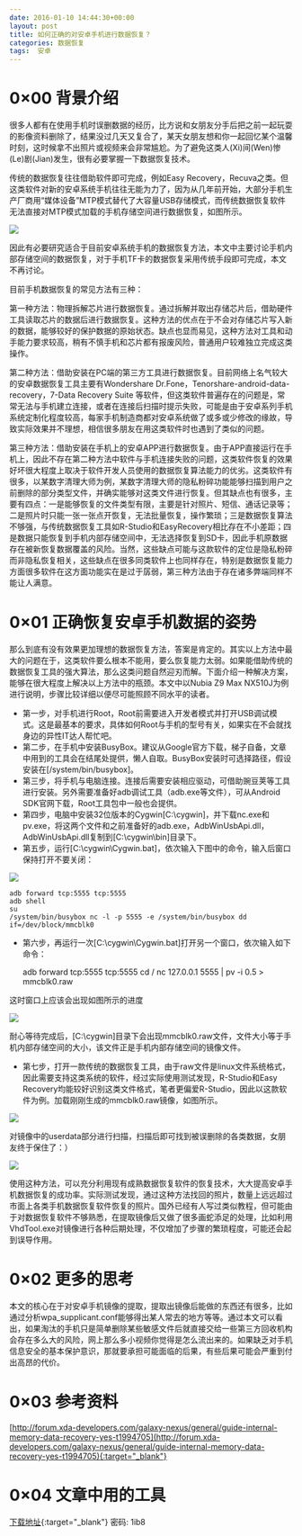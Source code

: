 ```yaml
---
date: 2016-01-10 14:44:30+00:00
layout: post
title: 如何正确的对安卓手机进行数据恢复？
categories: 数据恢复
tags:  安卓
---
```

0×00 背景介绍
====

很多人都有在使用手机时误删数据的经历，比方说和女朋友分手后把之前一起玩耍的影像资料删除了，结果没过几天又复合了，某天女朋友想和你一起回忆某个温馨时刻，这时候拿不出照片或视频来会非常尴尬。为了避免这类人(Xi)间(Wen)惨(Le)剧(Jian)发生，很有必要掌握一下数据恢复技术。

传统的数据恢复往往借助软件即可完成，例如Easy Recovery，Recuva之类。但这类软件对新的安卓系统手机往往无能为力了，因为从几年前开始，大部分手机生产厂商用“媒体设备”MTP模式替代了大容量USB存储模式，而传统数据恢复软件无法直接对MTP模式加载的手机存储空间进行数据恢复，如图所示。

[![ ](/assets/media/image/media/image/如何正确的对安卓手机进行数据恢复？1.png)](/assets/media/image/media/image/如何正确的对安卓手机进行数据恢复？1.png)

因此有必要研究适合于目前安卓系统手机的数据恢复方法，本文中主要讨论手机内部存储空间的数据恢复，对于手机TF卡的数据恢复采用传统手段即可完成，本文不再讨论。

目前手机数据恢复的常见方法有三种：
	
第一种方法：物理拆解芯片进行数据恢复。通过拆解并取出存储芯片后，借助硬件工具读取芯片的数据后进行数据恢复。这种方法的优点在于不会对存储芯片写入新的数据，能够较好的保护数据的原始状态。缺点也显而易见，这种方法对工具和动手能力要求较高，稍有不慎手机和芯片都有报废风险，普通用户较难独立完成这类操作。

第二种方法：借助安装在PC端的第三方工具进行数据恢复。目前网络上名气较大的安卓数据恢复工具主要有Wondershare Dr.Fone，Tenorshare-android-data-recovery，7-Data Recovery Suite 等软件，但这类软件普遍存在的问题是，常常无法与手机建立连接，或者在连接后扫描时提示失败，可能是由于安卓系列手机系统定制化程度较高，每家手机制造商都对安卓系统做了或多或少修改的缘故，导致实际效果并不理想，相信很多朋友在用这类软件时也遇到了类似的问题。
		
第三种方法：借助安装在手机上的安卓APP进行数据恢复。由于APP直接运行在手机上，因此不存在第二种方法中软件与手机连接失败的问题，这类软件恢复的效果好坏很大程度上取决于软件开发人员使用的数据恢复算法能力的优劣。这类软件有很多，以某数字清理大师为例，某数字清理大师的隐私粉碎功能能够扫描到用户之前删除的部分类型文件，并确实能够对这类文件进行恢复。但其缺点也有很多，主要有四点：一是能够恢复的文件类型有限，主要是针对照片、短信、通话记录等；二是照片时只能一张一张点开恢复，无法批量恢复，操作繁琐；三是数据恢复算法不够强，与传统数据恢复工具如R-Studio和EasyRecovery相比存在不小差距；四是数据只能恢复到手机内部存储空间中，无法选择恢复到SD卡，因此手机原数据存在被新恢复数据覆盖的风险。当然，这些缺点可能与这款软件的定位是隐私粉碎而非隐私恢复相关，这些缺点在很多同类软件上也同样存在，特别是数据恢复能力方面很多软件在这方面功能实在是过于孱弱，第三种方法由于存在诸多弊端同样不能让人满意。

0×01 正确恢复安卓手机数据的姿势
====

那么到底有没有效果更加理想的数据恢复方法，答案是肯定的。其实以上方法中最大的问题在于，这类软件要么根本不能用，要么恢复能力太弱。如果能借助传统的数据恢复工具的强大算法，那么这类问题自然迎刃而解。下面介绍一种解决方案，能够在很大程度上解决以上方法中的瓶颈。本文中以Nubia Z9 Max NX510J为例进行说明，步骤比较详细以便尽可能照顾不同水平的读者。

* 第一步，对手机进行Root，Root前需要进入开发者模式并打开USB调试模式。这是最基本的要求，具体如何Root与手机的型号有关，如果实在不会就找身边的异性IT达人帮忙吧。
* 第二步，在手机中安装BusyBox。建议从Google官方下载，梯子自备，文章中用到的工具会在结尾处提供，懒人自取。BusyBox安装时可选择路径，假设安装在[/system/bin/busybox]。
* 第三步，将手机与电脑连接。连接后需要安装相应驱动，可借助豌豆荚等工具进行安装。另外需要准备好adb调试工具（adb.exe等文件），可从Android SDK官网下载，Root工具包中一般也会提供。
* 第四步，电脑中安装32位版本的Cygwin[C:\cygwin]，并下载nc.exe和pv.exe，将这两个文件和之前准备好的adb.exe，AdbWinUsbApi.dll，AdbWinUsbApi.dll复制到[C:\cygwin\bin\]目录下。
* 第五步，运行[C:\cygwin\Cygwin.bat]，依次输入下图中的命令，输入后窗口保持打开不要关闭：

[![ ](/assets/media/image/media/image/如何正确的对安卓手机进行数据恢复？2.png)](/assets/media/image/media/image/如何正确的对安卓手机进行数据恢复？2.png)


	adb forward tcp:5555 tcp:5555
	adb shell
	su
	/system/bin/busybox nc -l -p 5555 -e /system/bin/busybox dd if=/dev/block/mmcblk0
	

* 第六步，再运行一次[C:\cygwin\Cygwin.bat]打开另一个窗口，依次输入如下命令：


	adb forward tcp:5555 tcp:5555
	cd /
	nc 127.0.0.1 5555 | pv -i 0.5 > mmcblk0.raw


这时窗口上应该会出现如图所示的进度

[![ ](/assets/media/image/media/image/如何正确的对安卓手机进行数据恢复？3.png)](/assets/media/image/media/image/如何正确的对安卓手机进行数据恢复？3.png)

耐心等待完成后，[C:\cygwin]目录下会出现mmcblk0.raw文件，文件大小等于手机内部存储空间的大小，该文件正是手机内部存储空间的镜像文件。

* 第七步，打开一款传统的数据恢复工具，由于raw文件是linux文件系统格式，因此需要支持这类系统的软件，经过实际使用测试发现，R-Studio和Easy Recovery均能较好识别这类文件格式，笔者更偏爱R-Studio，因此以这款软件为例。加载刚刚生成的mmcblk0.raw镜像，如图所示。

[![ ](/assets/media/image/media/image/如何正确的对安卓手机进行数据恢复？4.png)](/assets/media/image/media/image/如何正确的对安卓手机进行数据恢复？4.png)

对镜像中的userdata部分进行扫描，扫描后即可找到被误删除的各类数据，女朋友终于保住了：）

[![ ](/assets/media/image/media/image/如何正确的对安卓手机进行数据恢复？5.png)](/assets/media/image/media/image/如何正确的对安卓手机进行数据恢复？5.png)

使用这种方法，可以充分利用现有成熟数据恢复软件的恢复技术，大大提高安卓手机数据恢复的成功率。实际测试发现，通过这种方法找回的照片，数量上远远超过市面上各类手机数据恢复软件恢复的照片。国外已经有人写过类似教程，但可能由于对数据恢复软件不够熟悉，在提取镜像后又做了很多画蛇添足的处理，比如利用VhdTool.exe对镜像进行各种后期处理，不仅增加了步骤的繁琐程度，可能还会起到误导作用。

0×02 更多的思考
====

本文的核心在于对安卓手机镜像的提取，提取出镜像后能做的东西还有很多，比如通过分析wpa_supplicant.conf能够得出某人常去的地方等等。通过本文可以看出，如果淘汰的手机只是简单删除某些敏感文件后就直接交给一些第三方回收机构会存在多么大的风险，网上那么多小视频你觉得是怎么流出来的。如果缺乏对手机信息安全的基本保护意识，那就要承担可能面临的后果，有些后果可能会严重到付出高昂的代价。

0×03 参考资料
====

[http://forum.xda-developers.com/galaxy-nexus/general/guide-internal-memory-data-recovery-yes-t1994705](http://forum.xda-developers.com/galaxy-nexus/general/guide-internal-memory-data-recovery-yes-t1994705){:target="_blank"}

0×04 文章中用的工具
====

[下载地址](http://pan.baidu.com/s/1bdT83W){:target="_blank"} 密码: 1ib8
